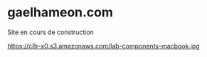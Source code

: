 # gaelhameon.com

Site en cours de construction

https://c8r-x0.s3.amazonaws.com/lab-components-macbook.jpg
